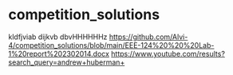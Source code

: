 # competition_solutions
kldfjviab dijkvb dbvHHHHHHz
https://github.com/Alvi-4/competition_solutions/blob/main/EEE-124%20%20%20Lab-1%20report%202302014.docx
https://www.youtube.com/results?search_query=andrew+huberman+
